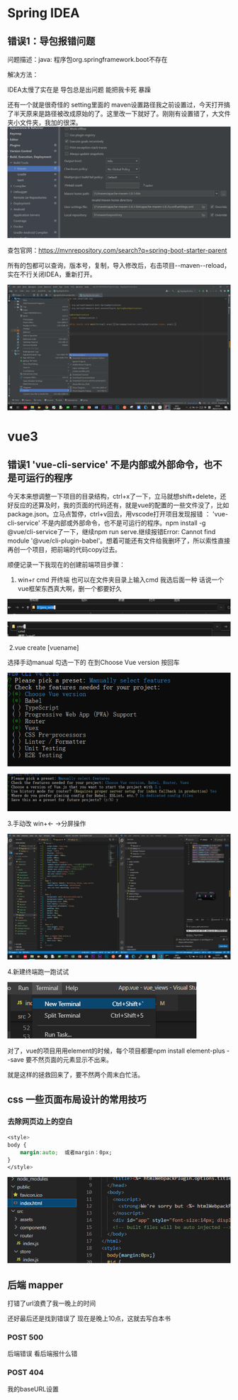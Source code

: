 # Spring IDEA

## 错误1：导包报错问题

问题描述：java: 程序包org.springframework.boot不存在

解决方法：	

IDEA太慢了实在是 导包总是出问题 能把我卡死 暴躁

还有一个就是很奇怪的 setting里面的 maven设置路径我之前设置过，今天打开搞了半天原来是路径被改成原始的了。这里改一下就好了。刚刚有设置错了，大文件夹小文件夹，我加的很深。![image-20211118163210334](image-20211118163210334.png)

查包官网：https://mvnrepository.com/search?q=spring-boot-starter-parent

所有的包都可以查询，版本号，复制，导入修改后，右击项目--maven--reload，实在不行关闭IDEA，重新打开。

![image-20211115145933003](image-20211115145933003.png)



# vue3

## 错误1 'vue-cli-service' 不是内部或外部命令，也不是可运行的程序

今天本来想调整一下项目的目录结构，ctrl+x了一下，立马就想shift+delete，还好反应的还算及时，我的页面的代码还有，就是vue的配置的一些文件没了，比如 package.json。立马点暂停，ctrl+v回去，用vscode打开项目发现报错 ： 'vue-cli-service' 不是内部或外部命令，也不是可运行的程序。npm install -g @vue/cli-service了一下，继续npm run serve.继续报错Error: Cannot find module '@vue/cli-plugin-babel'。想着可能还有文件给我删坏了，所以索性直接再创一个项目，把前端的代码copy过去。

顺便记录一下我现在的创建前端项目步骤：

1. win+r cmd 开终端 也可以在文件夹目录上输入cmd 我选后面一种 话说一个vue框架东西真大啊，删一个都要好久

![image-20211118134555578](image-20211118134555578.png)

![image-20211118134724023](image-20211118134724023.png)

​	2.vue create [vuename] 

选择手动manual 勾选一下的 在到Choose Vue version 按回车

![image-20211118134929590](image-20211118134929590.png)

![image-20211118135114194](image-20211118135114194.png)

3.手动改 win+← →分屏操作

![image-20211118135751222](image-20211118135751222.png)

4.新建终端跑一跑试试

![image-20211118135925050](image-20211118135925050.png)

对了，vue的项目用用element的时候，每个项目都要npm install element-plus --save 要不然页面的元素显示不出来。

就是这样的拯救回来了，要不然两个周末白忙活。

## css 一些页面布局设计的常用技巧

### 去除网页边上的空白

```css
<style>
body {
    margin:auto;  或者margin：0px;
}
</style>
```

![image-20211118141020945](image-20211118141020945.png)

## 后端 mapper

打错了url浪费了我一晚上的时间

还好最后还是找到错误了 现在是晚上10点，这就去写白本书

### POST  500

后端错误 看后端报什么错

### POST 404

我的baseURL设置

## 
